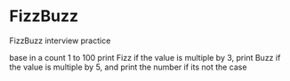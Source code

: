 # FizzBuzz
FizzBuzz interview practice



 base in a count 1 to 100
print Fizz if the value is multiple by 3, print Buzz if the value is multiple by 5, and print the number if its not the case
